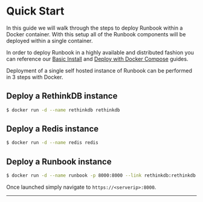 # Quick Start

In this guide we will walk through the steps to deploy Runbook within a Docker container. With this setup all of the Runbook components will be deployed within a single container.

In order to deploy Runbook in a highly available and distributed fashion you can reference our [Basic Install](install.md) and [Deploy with Docker Compose](install_docker_compose.md) guides.

Deployment of a single self hosted instance of Runbook can be performed in 3 steps with Docker.

## Deploy a RethinkDB instance

```sh
$ docker run -d --name rethinkdb rethinkdb
```

## Deploy a Redis instance

```sh
$ docker run -d --name redis redis
```

## Deploy a Runbook instance

```sh
$ docker run -d --name runbook -p 8000:8000 --link rethinkdb:rethinkdb --link redis:redis runbook/runbook
```

Once launched simply navigate to `https://<serverip>:8000`.

---
